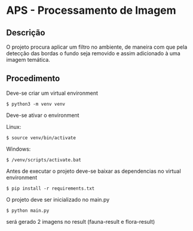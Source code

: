 # APS - Processamento de Imagem

## Descrição

O projeto procura aplicar um filtro no ambiente, de maneira com que pela detecção das bordas o fundo seja removido e assim adicionado à uma imagem temática.

## Procedimento

Deve-se criar um virtual environment

    $ python3 -m venv venv

Deve-se ativar o environment

Linux:

    $ source venv/bin/activate

Windows:

    $ /venv/scripts/activate.bat

Antes de executar o projeto deve-se baixar as dependencias no virtual environment

    $ pip install -r requirements.txt

O projeto deve ser inicializado no main.py

    $ python main.py

será gerado 2 imagens no result (fauna-result e flora-result) 